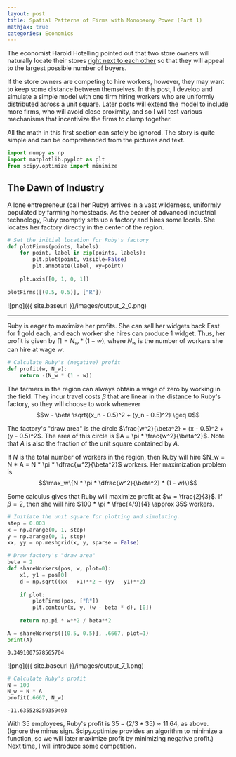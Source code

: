 ```yaml
---
layout: post
title: Spatial Patterns of Firms with Monopsony Power (Part 1)
mathjax: true
categories: Economics
---
```


The economist Harold Hotelling pointed out that two store owners will naturally locate their stores [right next to each other](https://en.wikipedia.org/wiki/Hotelling%27s_law) so that they will appeal to the largest possible number of buyers. 

If the store owners are competing to hire workers, however, they may want to keep some distance between themselves. In this post, I develop and simulate a simple model with one firm hiring workers who are uniformly distributed across a unit square. Later posts will extend the model to include more firms, who will avoid close proximity, and so I will test various mechanisms that incentivize the firms to clump together.

All the math in this first section can safely be ignored. The story is quite simple and can be comprehended from the pictures and text.

```python
import numpy as np
import matplotlib.pyplot as plt
from scipy.optimize import minimize
```

## The Dawn of Industry
A lone entrepreneur (call her Ruby) arrives in a vast wilderness, uniformly populated by farming homesteads. As the bearer of advanced industrial technology, Ruby promptly sets up a factory and hires some locals. She locates her factory directly in the center of the region.


```python
# Set the initial location for Ruby's factory
def plotFirms(points, labels):
    for point, label in zip(points, labels):
        plt.plot(point, visible=False)
        plt.annotate(label, xy=point)
        
    plt.axis([0, 1, 0, 1])
    
plotFirms([(0.5, 0.5)], ["R"])
```


![png]({{ site.baseurl }}/images/output_2_0.png)


---
Ruby is eager to maximize her profits. She can sell her widgets back East for 1 gold each, and each worker she hires can produce 1 widget. Thus, her profit is given by $\prod = N_w * (1 - w)$, where $N_w$ is the number of workers she can hire at wage $w$. 


```python
# Calculate Ruby's (negative) profit
def profit(w, N_w):
    return -(N_w * (1 - w))  
```

The farmers in the region can always obtain a wage of zero by working in the field. They incur travel costs $\beta$ that are linear in the distance to Ruby's factory, so they will choose to work whenever $$w - \beta \sqrt{(x_n - 0.5)^2 + (y_n - 0.5)^2} \geq 0$$

The factory's "draw area" is the circle $\frac{w^2}{\beta^2} = (x - 0.5)^2 + (y - 0.5)^2$. The area of this circle is $A = \pi * \frac{w^2}{\beta^2}$. Note that $A$ is also the fraction of the unit square contained by $A$.

If $N$ is the total number of workers in the region, then Ruby will hire $N_w = N * A = N * \pi * \dfrac{w^2}{\beta^2}$ workers. Her maximization problem is $$\max_w\{N * \pi * \dfrac{w^2}{\beta^2} * (1 - w)\}$$ 

Some calculus gives that Ruby will maximize profit at $w = \frac{2}{3}$. If $\beta = 2$, then she will hire $100 * \pi * \frac{4/9}{4} \approx 35$ workers.


```python
# Initiate the unit square for plotting and simulating.
step = 0.003
x = np.arange(0, 1, step)
y = np.arange(0, 1, step)
xx, yy = np.meshgrid(x, y, sparse = False)
```


```python
# Draw factory's "draw area"
beta = 2
def shareWorkers(pos, w, plot=0):
    x1, y1 = pos[0]
    d = np.sqrt((xx - x1)**2 + (yy - y1)**2)
    
    if plot:
        plotFirms(pos, ["R"])
        plt.contour(x, y, (w - beta * d), [0])
        
    return np.pi * w**2 / beta**2

A = shareWorkers([(0.5, 0.5)], .6667, plot=1)
print(A)
```

    0.3491007578565704
    


![png]({{ site.baseurl }}/images/output_7_1.png)



```python
# Calculate Ruby's profit
N = 100
N_w = N * A
profit(.6667, N_w)
```




    -11.635528259359493



With 35 employees, Ruby's profit is $35 - (2/3 * 35) \approx 11.64$, as above. (Ignore the minus sign. Scipy.optimize provides an algorithm to minimize a function, so we will later maximize profit by minimizing negative profit.) Next time, I will introduce some competition.
